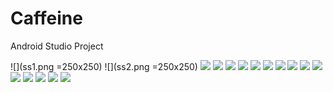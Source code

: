 # Caffeine
Android Studio Project

![](ss1.png =250x250)
![](ss2.png =250x250)
![](ss3.png)
![](ss4.png)
![](ss5.png)
![](ss6.png)
![](ss7.png)
![](ss8.png)
![](ss9.png)
![](ss10.png)
![](ss11.png)
![](ss12.png)
![](ss13.png)
![](ss14.png)
![](ss15.png)
![](ss16.png)
![](ss17.png)

